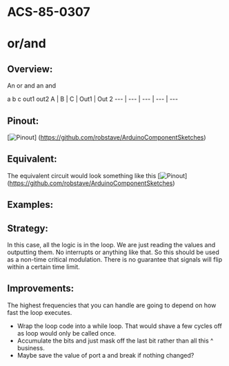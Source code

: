 # ACS-85-0307
or/and
==============


## Overview:
An or and an and
 
 a b c  out1 out2
 A    |  B   |  C   | Out1  |   Out 2
--- | --- | --- | --- | ---
 
## Pinout:
[![Pinout](https://github.com/robstave/ArduinoComponentSketches/blob/master/ACS-85%20ATTiny85%20sketches/ACS-85-0307images/acs-85-0307.png)] (https://github.com/robstave/ArduinoComponentSketches)


## Equivalent:
The equivalent circuit would look something like this
[![Pinout](https://github.com/robstave/ArduinoComponentSketches/blob/master/ACS-85%20ATTiny85%20sketches/ACS-85-0306/images/ACS-85-0307-orand.png)] (https://github.com/robstave/ArduinoComponentSketches)
 

## Examples:
 

## Strategy:
In this case, all the logic is in the loop. We are just reading the values and outputting them.  No interrupts or anything like that.
So this should be used as a non-time critical modulation.  There is no guarantee that signals will flip within a certain time limit.

## Improvements:
The highest frequencies that you can handle are going to depend on how fast the loop executes.  
 - Wrap the loop code into a while loop.   That would shave a few cycles off as loop would only be called once.  
 - Accumulate the bits and just mask off the last bit rather than all this ^ business.
 - Maybe save the value of port a and break if nothing changed?

